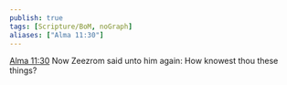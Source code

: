 ```yaml
---
publish: true
tags: [Scripture/BoM, noGraph]
aliases: ["Alma 11:30"]
---
```

[Alma 11:30](https://churchofjesuschrist.org/study/scriptures/bofm/alma/11?lang=eng&id=p30#p30) Now Zeezrom said unto him again: How knowest thou these things?
